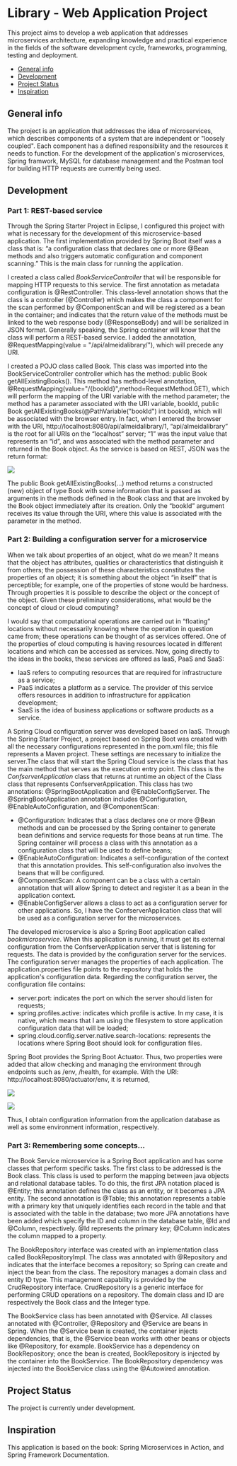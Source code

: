# Library - Web Application Project
This project aims to develop a web application that addresses microservices architecture, expanding knowledge and practical experience in the fields of the software development cycle, frameworks, programming, testing and deployment.

* [General info](#general-info)
* [Development](#c)
* [Project Status](#project-status)
* [Inspiration](#inspiration)

## General info
The project is an application that addresses the idea of microservices, which describes components of a system that are independent or "loosely coupled". Each component has a defined responsibility and the resources it needs to function.  For the development of the application's microservices, Spring framwork, MySQL for database management and the Postman tool for building HTTP requests are currently being used.

## Development

### Part 1: REST-based service

Through the Spring Starter Project in Eclipse, I configured this project with what is necessary for the development of this microservice-based application. The first implementation provided by Spring Boot itself was a class that is: “a configuration class that declares one or more @Bean methods and also triggers automatic configuration and component scanning.” This is the main class for running the application.

I created a class called _BookServiceController_ that will be responsible for mapping HTTP requests to this service. The first annotation as metadata configuration is @RestController. This class-level annotation shows that the class is a controller (@Controller) which makes the class a component for the scan performed by @ComponentScan and will be registered as a bean in the container; and indicates that the return value of the methods must be linked to the web response body (@ResponseBody) and will be serialized in JSON format. Generally speaking, the Spring container will know that the class will perform a REST-based service. I added the annotation, @RequestMapping(value = "/api/almeidalibrary/"), which will precede any URI. 

I created a POJO class called Book. This class was imported into the BookServiceController controller which has the method: public Book getAllExistingBooks(). This method has method-level annotation, @RequestMapping(value="/{bookId}",method=RequestMethod.GET), which will perform the mapping of the URI variable with the method parameter; the method has a parameter associated with the URI variable, bookId, public Book getAllExistingBooks(@PathVariable("bookId") int bookId), which will be associated with the browser entry. In fact, when I entered the browser with the URI, http://localhost:8080/api/almeidalibrary/1, “api/almeidalibrary” is the root for all URIs on the “localhost” server; “1” was the input value that represents an “id”, and was associated with the method parameter and returned in the Book object. As the service is based on REST, JSON was the return format:

![](response1.PNG)

The public Book getAllExistingBooks(...) method returns a constructed (new) object of type Book with some information that is passed as arguments in the methods defined in the Book class and that are invoked by the Book object immediately after its creation. Only the “bookId” argument receives its value through the URI, where this value is associated with the parameter in the method.

### Part 2: Building a configuration server for a microservice

When we talk about properties of an object, what do we mean? It means that the object has attributes, qualities or characteristics that distinguish it from others; the possession of these characteristics constitutes the properties of an object; it is something about the object “in itself” that is perceptible; for example, one of the properties of stone would be hardness. Through properties it is possible to describe the object or the concept of the object. Given these preliminary considerations, what would be the concept of cloud or cloud computing?

I would say that computational operations are carried out in “floating” locations without necessarily knowing where the operation in question came from; these operations can be thought of as services offered. One of the properties of cloud computing is having resources located in different locations and which can be accessed as services. Now, going directly to the ideas in the books, these services are offered as IaaS, PaaS and SaaS:

- IaaS refers to computing resources that are required for infrastructure as a service;
- PaaS indicates a platform as a service. The provider of this service offers resources in addition to infrastructure for application development; 
- SaaS is the idea of business applications or software products as a service.

A Spring Cloud configuration server was developed based on IaaS. Through the Spring Starter Project, a project based on Spring Boot was created with all the necessary configurations represented in the pom.xml file; this file represents a Maven project. These settings are necessary to initialize the server.The class that will start the Spring Cloud service is the class that has the main method that serves as the execution entry point. This class is the _ConfserverApplication_ class that returns at runtime an object of the Class class that represents ConfserverApplication. This class has two annotations: @SpringBootApplication and @EnableConfigServer. The @SpringBootApplication annotation includes @Configuration, @EnableAutoConfiguration, and @ComponentScan:

- @Configuration: Indicates that a class declares one or more @Bean methods and can be processed by the Spring container to generate bean definitions and service requests for those beans at run time. The Spring container will process a class with this annotation as a configuration class that will be used to define beans;
- @EnableAutoConfiguration: Indicates a self-configuration of the context that this annotation provides. This self-configuration also involves the beans that will be configured.
- @ComponentScan: A component can be a class with a certain annotation that will allow Spring to detect and register it as a bean in the application context.
- @EnableConfigServer allows a class to act as a configuration server for other applications. So, I have the ConfserverApplication class that will be used as a configuration server for the microservices.

The developed microservice is also a Spring Boot application called _bookmicroservice_. When this application is running, it must get its external configuration from the ConfserverApplication server that is listening for requests. The data is provided by the configuration server for the services. The configuration server manages the properties of each application. The application.properties file points to the repository that holds the application's configuration data. Regarding the configuration server, the configuration file contains:
- server.port: indicates the port on which the server should listen for requests;
- spring.profiles.active: indicates which profile is active. In my case, it is native, which means that I am using the filesystem to store application configuration data that will be loaded;
- spring.cloud.config.server.native.search-locations: represents the locations where Spring Boot should look for configuration files.

Spring Boot provides the Spring Boot Actuator. Thus, two properties were added that allow checking and managing the environment through endpoints such as /env, /health, for example. With the URI: http://localhost:8080/actuator/env, it is returned, 

![](db-info.PNG) 


![](env-info.PNG)

Thus, I obtain configuration information from the application database as well as some environment information, respectively.

### Part 3: Remembering some concepts...

The Book Service microservice is a Spring Boot application and has some classes that perform specific tasks. The first class to be addressed is the Book class. This class is used to perform the mapping between java objects and relational database tables. To do this, the first JPA notation placed is @Entity; this annotation defines the class as an entity, or it becomes a JPA entity. The second annotation is @Table; this annotation represents a table with a primary key that uniquely identifies each record in the table and that is associated with the table in the database; two more JPA annotations have been added which specify the ID and column in the database table, @Id and @Column, respectively. @Id represents the primary key; @Column indicates the column mapped to a property. 

The BookRepository interface was created with an implementation class called BookRepositoryImpl. The class was annotated with @Repository and indicates that the interface becomes a repository; so Spring can create and inject the bean from the class. The repository manages a domain class and entity ID type. This management capability is provided by the CrudRepository interface. CrudRepository is a generic interface for performing CRUD operations on a repository. The domain class and ID are respectively the Book class and the Integer type.

The BookService class has been annotated with @Service. All classes annotated with @Controller, @Repository and @Service are beans in Spring. When the @Service bean is created, the container injects dependencies, that is, the @Service bean works with other beans or objects like @Repository, for example. BookService has a dependency on BookRepository; once the bean is created, BookRepository is injected by the container into the BookService. The BookRepository dependency was injected into the BookService class using the @Autowired annotation.
  
## Project Status
The project is currently under development.

## Inspiration
This application is based on the book: Spring Microservices in Action, and Spring Framework Documentation.

